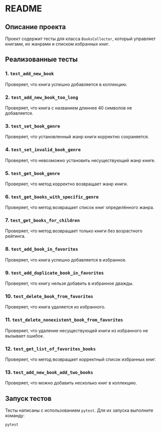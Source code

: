 # README

## Описание проекта
Проект содержит тесты для класса `BooksCollector`, который управляет книгами, их жанрами и списком избранных книг.

## Реализованные тесты

### 1. `test_add_new_book`
Проверяет, что книга успешно добавляется в коллекцию.

### 2. `test_add_new_book_too_long`
Проверяет, что книга с названием длиннее 40 символов не добавляется.

### 3. `test_set_book_genre`
Проверяет, что установленный жанр книги корректно сохраняется.

### 4. `test_set_invalid_book_genre`
Проверяет, что невозможно установить несуществующий жанр книге.

### 5. `test_get_book_genre`
Проверяет, что метод корректно возвращает жанр книги.

### 6. `test_get_books_with_specific_genre`
Проверяет, что метод возвращает список книг определённого жанра.

### 7. `test_get_books_for_children`
Проверяет, что метод возвращает только книги без возрастного рейтинга.

### 8. `test_add_book_in_favorites`
Проверяет, что книга успешно добавляется в избранное.

### 9. `test_add_duplicate_book_in_favorites`
Проверяет, что книгу нельзя добавить в избранное дважды.

### 10. `test_delete_book_from_favorites`
Проверяет, что книга удаляется из избранного.

### 11. `test_delete_nonexistent_book_from_favorites`
Проверяет, что удаление несуществующей книги из избранного не вызывает ошибок.

### 12. `test_get_list_of_favorites_books`
Проверяет, что метод возвращает корректный список избранных книг.

### 13. `test_add_new_book_add_two_books`
Проверяет, что можно добавить несколько книг в коллекцию.

## Запуск тестов
Тесты написаны с использованием `pytest`. Для их запуска выполните команду:
```bash
pytest
```

